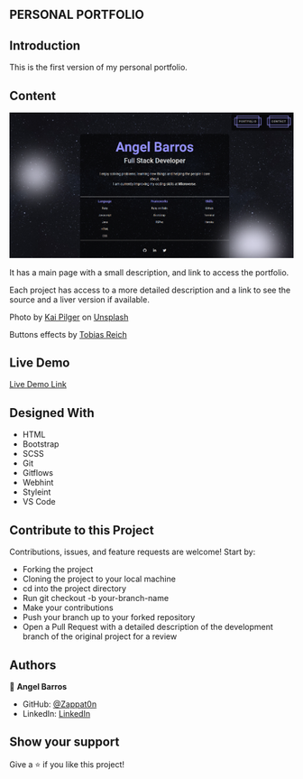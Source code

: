 ## PERSONAL PORTFOLIO

## Introduction

This is the first version of my personal portfolio.

## Content

![screenshot](./assets/images/screenshot.png)

It has a main page with a small description, and link to access the portfolio.

Each project has access to a more detailed description and a link to see the source and a liver version if available.

Photo by [Kai Pilger](https://unsplash.com/@kaip?utm_source=unsplash&amp;utm_medium=referral&amp;utm_content=creditCopyText) on [Unsplash](https://unsplash.com/s/photos/night-sky?utm_source=unsplash&amp;utm_medium=referral&amp;utm_content=creditCopyText)

Buttons effects by [Tobias Reich](https://codepen.io/electerious)

## Live Demo

[Live Demo Link](https://zappat0n.github.io/education2020/)

## Designed With
- HTML
- Bootstrap
- SCSS
- Git
- Gitflows
- Webhint
- Styleint
- VS Code

## Contribute to this Project

Contributions, issues, and feature requests are welcome! Start by:

  - Forking the project
  - Cloning the project to your local machine
  - cd into the project directory
  - Run git checkout -b your-branch-name
  - Make your contributions
  - Push your branch up to your forked repository
  - Open a Pull Request with a detailed description of the development branch of the original project for a review

## Authors

👤 **Angel Barros**

- GitHub: [@Zappat0n](https://github.com/Zappat0n)
- LinkedIn: [LinkedIn](https://www.linkedin.com/in/angel-barros/)

## Show your support

Give a ⭐️ if you like this project!
